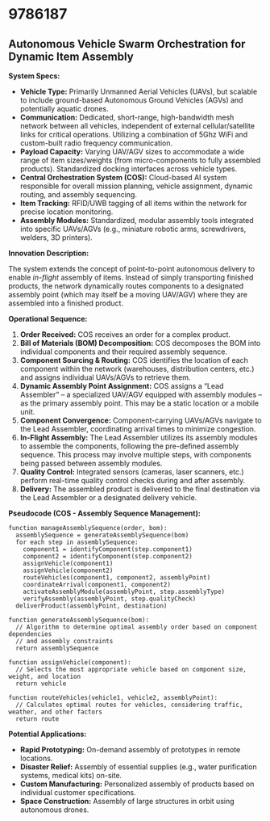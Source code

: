 # 9786187

## Autonomous Vehicle Swarm Orchestration for Dynamic Item Assembly

**System Specs:**

*   **Vehicle Type:** Primarily Unmanned Aerial Vehicles (UAVs), but scalable to include ground-based Autonomous Ground Vehicles (AGVs) and potentially aquatic drones.
*   **Communication:** Dedicated, short-range, high-bandwidth mesh network between all vehicles, independent of external cellular/satellite links for critical operations. Utilizing a combination of 5Ghz WiFi and custom-built radio frequency communication.
*   **Payload Capacity:** Varying UAV/AGV sizes to accommodate a wide range of item sizes/weights (from micro-components to fully assembled products). Standardized docking interfaces across vehicle types.
*   **Central Orchestration System (COS):** Cloud-based AI system responsible for overall mission planning, vehicle assignment, dynamic routing, and assembly sequencing.
*   **Item Tracking:** RFID/UWB tagging of all items within the network for precise location monitoring.
*   **Assembly Modules:** Standardized, modular assembly tools integrated into specific UAVs/AGVs (e.g., miniature robotic arms, screwdrivers, welders, 3D printers).

**Innovation Description:**

The system extends the concept of point-to-point autonomous delivery to enable *in-flight* assembly of items. Instead of simply transporting finished products, the network dynamically routes components to a designated assembly point (which may itself be a moving UAV/AGV) where they are assembled into a finished product.

**Operational Sequence:**

1.  **Order Received:** COS receives an order for a complex product.
2.  **Bill of Materials (BOM) Decomposition:** COS decomposes the BOM into individual components and their required assembly sequence.
3.  **Component Sourcing & Routing:** COS identifies the location of each component within the network (warehouses, distribution centers, etc.) and assigns individual UAVs/AGVs to retrieve them.
4.  **Dynamic Assembly Point Assignment:** COS assigns a “Lead Assembler” – a specialized UAV/AGV equipped with assembly modules – as the primary assembly point. This may be a static location or a mobile unit.
5.  **Component Convergence:** Component-carrying UAVs/AGVs navigate to the Lead Assembler, coordinating arrival times to minimize congestion.
6.  **In-Flight Assembly:** The Lead Assembler utilizes its assembly modules to assemble the components, following the pre-defined assembly sequence. This process may involve multiple steps, with components being passed between assembly modules.
7.  **Quality Control:** Integrated sensors (cameras, laser scanners, etc.) perform real-time quality control checks during and after assembly.
8.  **Delivery:** The assembled product is delivered to the final destination via the Lead Assembler or a designated delivery vehicle.

**Pseudocode (COS - Assembly Sequence Management):**

```
function manageAssemblySequence(order, bom):
  assemblySequence = generateAssemblySequence(bom)
  for each step in assemblySequence:
    component1 = identifyComponent(step.component1)
    component2 = identifyComponent(step.component2)
    assignVehicle(component1)
    assignVehicle(component2)
    routeVehicles(component1, component2, assemblyPoint)
    coordinateArrival(component1, component2)
    activateAssemblyModule(assemblyPoint, step.assemblyType)
    verifyAssembly(assemblyPoint, step.qualityCheck)
  deliverProduct(assemblyPoint, destination)

function generateAssemblySequence(bom):
  // Algorithm to determine optimal assembly order based on component dependencies
  // and assembly constraints
  return assemblySequence

function assignVehicle(component):
  // Selects the most appropriate vehicle based on component size, weight, and location
  return vehicle

function routeVehicles(vehicle1, vehicle2, assemblyPoint):
  // Calculates optimal routes for vehicles, considering traffic, weather, and other factors
  return route
```

**Potential Applications:**

*   **Rapid Prototyping:** On-demand assembly of prototypes in remote locations.
*   **Disaster Relief:** Assembly of essential supplies (e.g., water purification systems, medical kits) on-site.
*   **Custom Manufacturing:** Personalized assembly of products based on individual customer specifications.
*   **Space Construction:** Assembly of large structures in orbit using autonomous drones.